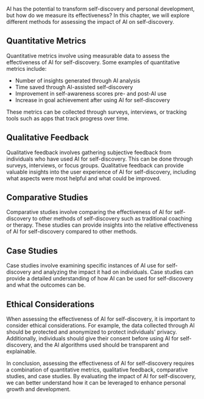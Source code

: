 
AI has the potential to transform self-discovery and personal development, but how do we measure its effectiveness? In this chapter, we will explore different methods for assessing the impact of AI on self-discovery.

Quantitative Metrics
--------------------

Quantitative metrics involve using measurable data to assess the effectiveness of AI for self-discovery. Some examples of quantitative metrics include:

* Number of insights generated through AI analysis
* Time saved through AI-assisted self-discovery
* Improvement in self-awareness scores pre- and post-AI use
* Increase in goal achievement after using AI for self-discovery

These metrics can be collected through surveys, interviews, or tracking tools such as apps that track progress over time.

Qualitative Feedback
--------------------

Qualitative feedback involves gathering subjective feedback from individuals who have used AI for self-discovery. This can be done through surveys, interviews, or focus groups. Qualitative feedback can provide valuable insights into the user experience of AI for self-discovery, including what aspects were most helpful and what could be improved.

Comparative Studies
-------------------

Comparative studies involve comparing the effectiveness of AI for self-discovery to other methods of self-discovery such as traditional coaching or therapy. These studies can provide insights into the relative effectiveness of AI for self-discovery compared to other methods.

Case Studies
------------

Case studies involve examining specific instances of AI use for self-discovery and analyzing the impact it had on individuals. Case studies can provide a detailed understanding of how AI can be used for self-discovery and what the outcomes can be.

Ethical Considerations
----------------------

When assessing the effectiveness of AI for self-discovery, it is important to consider ethical considerations. For example, the data collected through AI should be protected and anonymized to protect individuals' privacy. Additionally, individuals should give their consent before using AI for self-discovery, and the AI algorithms used should be transparent and explainable.

In conclusion, assessing the effectiveness of AI for self-discovery requires a combination of quantitative metrics, qualitative feedback, comparative studies, and case studies. By evaluating the impact of AI for self-discovery, we can better understand how it can be leveraged to enhance personal growth and development.
